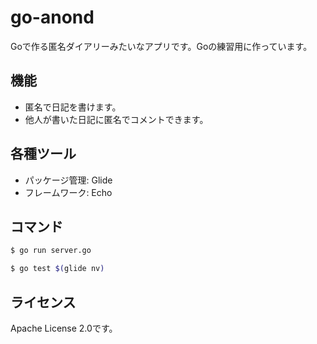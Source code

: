 # go-anond

Goで作る匿名ダイアリーみたいなアプリです。Goの練習用に作っています。

## 機能

- 匿名で日記を書けます。
- 他人が書いた日記に匿名でコメントできます。

## 各種ツール

- パッケージ管理: Glide
- フレームワーク: Echo

## コマンド

```sh
$ go run server.go

$ go test $(glide nv)
```

## ライセンス

Apache License 2.0です。
